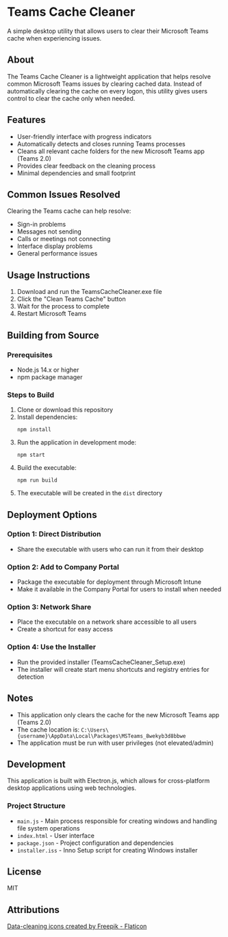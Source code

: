 # Teams Cache Cleaner

A simple desktop utility that allows users to clear their Microsoft Teams cache when experiencing issues.

## About

The Teams Cache Cleaner is a lightweight application that helps resolve common Microsoft Teams issues by clearing cached data. Instead of automatically clearing the cache on every logon, this utility gives users control to clear the cache only when needed.

## Features

- User-friendly interface with progress indicators
- Automatically detects and closes running Teams processes
- Cleans all relevant cache folders for the new Microsoft Teams app (Teams 2.0)
- Provides clear feedback on the cleaning process
- Minimal dependencies and small footprint

## Common Issues Resolved

Clearing the Teams cache can help resolve:

- Sign-in problems
- Messages not sending
- Calls or meetings not connecting
- Interface display problems
- General performance issues

## Usage Instructions

1. Download and run the TeamsCacheCleaner.exe file
2. Click the "Clean Teams Cache" button
3. Wait for the process to complete
4. Restart Microsoft Teams

## Building from Source

### Prerequisites
- Node.js 14.x or higher
- npm package manager

### Steps to Build

1. Clone or download this repository
2. Install dependencies:
   ```
   npm install
   ```
3. Run the application in development mode:
   ```
   npm start
   ```
4. Build the executable:
   ```
   npm run build
   ```
5. The executable will be created in the `dist` directory

## Deployment Options

### Option 1: Direct Distribution
- Share the executable with users who can run it from their desktop

### Option 2: Add to Company Portal
- Package the executable for deployment through Microsoft Intune
- Make it available in the Company Portal for users to install when needed

### Option 3: Network Share
- Place the executable on a network share accessible to all users
- Create a shortcut for easy access

### Option 4: Use the Installer
- Run the provided installer (TeamsCacheCleaner_Setup.exe)
- The installer will create start menu shortcuts and registry entries for detection

## Notes

- This application only clears the cache for the new Microsoft Teams app (Teams 2.0)
- The cache location is: `C:\Users\{username}\AppData\Local\Packages\MSTeams_8wekyb3d8bbwe`
- The application must be run with user privileges (not elevated/admin)

## Development

This application is built with Electron.js, which allows for cross-platform desktop applications using web technologies.

### Project Structure
- `main.js` - Main process responsible for creating windows and handling file system operations
- `index.html` - User interface
- `package.json` - Project configuration and dependencies
- `installer.iss` - Inno Setup script for creating Windows installer

## License

MIT

## Attributions

<a href="https://www.flaticon.com/free-icons/data-cleaning" title="data-cleaning icons">Data-cleaning icons created by Freepik - Flaticon</a>